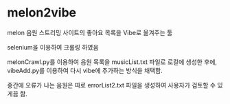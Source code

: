 # melon2vibe
melon 음원 스트리밍 사이트의 좋아요 목록을 Vibe로 옮겨주는 툴

selenium을 이용하여 크롤링 하였음

melonCrawl.py를 이용하여 음원 목록을 musicList.txt 파일로 로컬에 생성한 후에, vibeAdd.py를 이용하여 다시 vibe에 추가하는 방식을 채택함.

중간에 오류가 나는 음원은 따로 errorList2.txt 파일을 생성하여 사용자가 검토할 수 있게끔 함.
